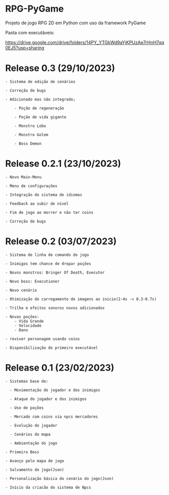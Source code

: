 # RPG-PyGame

Projeto de jogo RPG 2D em Python com uso da framework PyGame

Pasta com executáveis:

https://drive.google.com/drive/folders/14PY_YTGkWd9aYjKPUzAe7rHnH7qq0EJ5?usp=sharing

# Release 0.3 (29/10/2023)

    - Sistema de edição de cenários

    - Correção de bugs

    - Adicionado mas não integrado;

        - Poção de regeneração

        - Poção de vida gigante

        - Monstro Lobo

        - Monstro Golem

        - Boss Demon

# Release 0.2.1 (23/10/2023)

    - Novo Main-Menu
    
    - Menu de configurações
    
    - Integração do sistema de idiomas
    
    - Feedback ao subir de nível
    
    - Fim de jogo ao morrer e não ter coins
    
    - Correção de bugs

# Release 0.2 (03/07/2023)

    - Sistema de linha de comando do jogo
    
    - Inimigos tem chance de dropar poções
    
    - Novos monstros: Bringer Of Death, Executor
    
    - Novo boss: Executioner
    
    - Novo cenário
    
    - Otimização do carregamento de imagens ao inicio(2-4s -> 0.3-0.7s)
    
    - Trilha e efeitos sonoros novos adicionados
    
    - Novas poções:
        - Vida Grande
        - Velocidade
        - Dano
    
    - reviver personagem usando coins
    
    - Disponibilização do primeiro executável    

# Release 0.1 (23/02/2023)

    - Sistemas base de:
      
      - Movimentação do jogador e dos inimigos
      
      - Ataque do jogador e dos inimigos
      
      - Uso de poções
      
      - Mercado com coins via npcs mercadores
      
      - Evolução do jogador
      
      - Cenários do mapa
      
      - Ambientação do jogo
      
    - Primeiro Boss
    
    - Avanço pelo mapa de jogo 
    
    - Salvamento do jogo(Json)
    
    - Personalização básica do cenário do jogo(Json)
  
    - Início da criacão do sistema de Npcs
    
